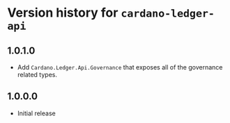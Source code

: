 # Version history for `cardano-ledger-api`

## 1.0.1.0

* Add `Cardano.Ledger.Api.Governance` that exposes all of the governance related types.

## 1.0.0.0

* Initial release
